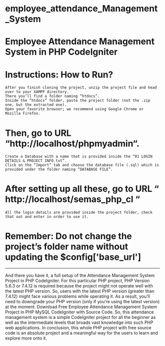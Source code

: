 # employee_attendance_Management_System
# Employee Attendance Management System in PHP CodeIgniter

# Instructions: How to Run?

    After you finish cloning the project, unzip the project file and head over to your XAMPP directory.
    There you’ll find a folder naming “htdocs”.
    Inside the “htdocs” folder, paste the project folder (not the .zip one, but the extracted one).
    Open your favorite browser; we recommend using Google Chrome or Mozilla Firefox.
   # Then, go to URL “http://localhost/phpmyadmin“.
    Create a Database with a name that is provided inside the “01 LOGIN DETAILS & PROJECT INFO.txt”.
    Click on the “Import” tab and choose the database file (.sql) which is provided under the folder naming “DATABASE FILE”.
   # After setting up all these, go to URL “ http://localhost/semas_php_cl “
    All the login details are provided inside the project folder, check that out and enter in order to use it.
# Remember: Do not change the project’s folder name without updating the $config['base_url']
********************************************************************************************************************************************************************
And there you have it, a full setup of the Attendance Management System Project in PHP CodeIgniter. 
For this particular PHP project, PHP Version 5.6.3 or 7.4.12 is required because the project might not operate well with the latest PHP version. 
So, users with the latest PHP version (greater than 7.4.12) might face various problems while operating it. 
As a result, you’ll need to downgrade your PHP version (only if you’re using the latest version) at the moment. 
Download Free Employee Attendance Management System Project in PHP MySQL CodeIgniter with Source Code. 
So, this attendance management system is a simple CodeIgniter project for all the beginner as well as the intermediate levels that broads vast knowledge into such PHP web applications. 
In conclusion, this whole PHP project with free source code is an absolute project and a meaningful way for the users to learn and explore more onto it.
